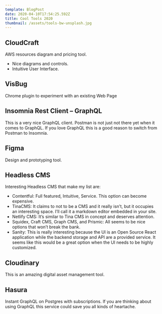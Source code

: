 ```yaml
---
template: BlogPost
date: 2020-04-10T17:54:25.592Z
title: Cool Tools 2020
thumbnail: /assets/tools-bw-unsplash.jpg
---
```

## CloudCraft

AWS resources diagram and pricing tool.

* Nice diagrams and controls.
* Intuitive User Interface.

## VisBug

Chrome plugin to experiment with an existing Web Page

## Insomnia Rest Client – GraphQL

This is a very nice GraphQL client. Postman is not just not there yet when it comes to GraphQL. If you love GraphQL this is a good reason to switch from Postman to Insomnia.

## Figma

Design and prototyping tool.

## Headless CMS

Interesting Headless CMS that make my list are:

* Contentful: Full featured, Intuitive, Service. This option can become expensive.
* TinaCMS: It claims to not to be a CMS and it really isn’t, but it occupies an interesting space. I’ll call it a markdown editor embedded in your site.
* Netlify CMS: It’s similar to Tina CMS in concept and deserves attention.
* Squidex, Craft CMS, Graph CMS, and Prismic: All seems to be nice options that won’t break the bank.
* Sanity: This is really interesting because the UI is an Open Source React application while the backend storage and API are a provided service. It seems like this would be a great option when the UI needs to be highly customized.

## Cloudinary

This is an amazing digital asset management tool.

## Hasura

Instant GraphQL on Postgres with subscriptions. If you are thinking about using GraphQL this service could save you all kinds of heartache.
